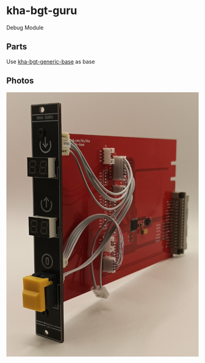 # kha-bgt-guru

Debug Module

## Parts

Use [kha-bgt-generic-base](../../kha-bgt-misc/kha-bgt-generic-base/) as base

## Photos

<img src="kha-bgt-guru-photo.jpg" width="800"/>
